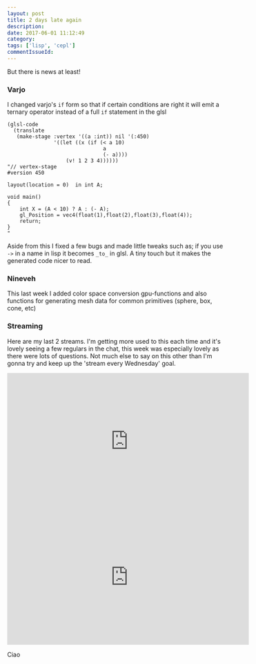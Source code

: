 ```yaml
---
layout: post
title: 2 days late again
description:
date: 2017-06-01 11:12:49
category:
tags: ['lisp', 'cepl']
commentIssueId:
---
```


But there is news at least!

### Varjo

I changed varjo's `if` form so that if certain conditions are right it will emit a ternary operator instead of a full `if` statement in the glsl

```
(glsl-code
  (translate
   (make-stage :vertex '((a :int)) nil '(:450)
			   '((let ((x (if (< a 10)
							   a
							   (- a))))
				   (v! 1 2 3 4))))))
"// vertex-stage
#version 450

layout(location = 0)  in int A;

void main()
{
    int X = (A < 10) ? A : (- A);
    gl_Position = vec4(float(1),float(2),float(3),float(4));
    return;
}
"
```

Aside from this I fixed a few bugs and made little tweaks such as; if you use `->` in a name in lisp it becomes `_to_` in glsl. A tiny touch but it makes the generated code nicer to read.

### Nineveh

This last week I added color space conversion gpu-functions and also functions for generating mesh data for common primitives (sphere, box, cone, etc)

### Streaming

Here are my last 2 streams. I'm getting more used to this each time and it's lovely seeing a few regulars in the chat, this week was especially lovely as there were lots of questions. Not much else to say on this other than I'm gonna try and keep up the 'stream every Wednesday' goal.

<iframe width="560" height="315" src="https://www.youtube.com/embed/i66wYiG_5bk" frameborder="0"></iframe>

<iframe width="560" height="315" src="https://www.youtube.com/embed/de_lwAnD9HE" frameborder="0"></iframe>

Ciao
